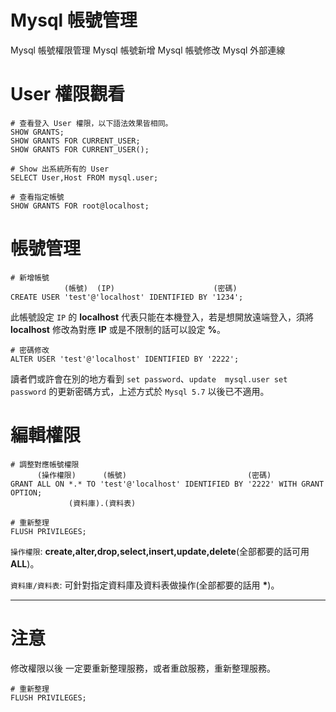# Mysql 帳號管理

Mysql 帳號權限管理
Mysql 帳號新增
Mysql 帳號修改
Mysql 外部連線

<!--more-->

# User 權限觀看

```
# 查看登入 User 權限，以下語法效果皆相同。
SHOW GRANTS;
SHOW GRANTS FOR CURRENT_USER;
SHOW GRANTS FOR CURRENT_USER();
```

```
# Show 出系統所有的 User
SELECT User,Host FROM mysql.user;
```

```
# 查看指定帳號
SHOW GRANTS FOR root@localhost;         
```

# 帳號管理
```
# 新增帳號
            (帳號)  (IP)                      (密碼) 
CREATE USER 'test'@'localhost' IDENTIFIED BY '1234';
```
此帳號設定 `IP` 的 **localhost** 代表只能在本機登入，若是想開放遠端登入，須將 **localhost** 修改為對應 **IP** 或是不限制的話可以設定 **%**。

```
# 密碼修改
ALTER USER 'test'@'localhost' IDENTIFIED BY '2222';
```
讀者們或許會在別的地方看到 `set password`、`update  mysql.user set  password` 的更新密碼方式，上述方式於 `Mysql 5.7` 以後已不適用。

# 編輯權限

```
# 調整對應帳號權限
      (操作權限)      (帳號)                           (密碼)
GRANT ALL ON *.* TO 'test'@'localhost' IDENTIFIED BY '2222' WITH GRANT OPTION;
             (資料庫).(資料表)
             
# 重新整理
FLUSH PRIVILEGES;
```

 `操作權限`: **create,alter,drop,select,insert,update,delete**(全部都要的話可用 **ALL**)。
 
 `資料庫/資料表`: 可針對指定資料庫及資料表做操作(全部都要的話用 **\***)。
 
 
 
 
 --- 
# 注意

修改權限以後 一定要重新整理服務，或者重啟服務，重新整理服務。
```
# 重新整理
FLUSH PRIVILEGES;
```







